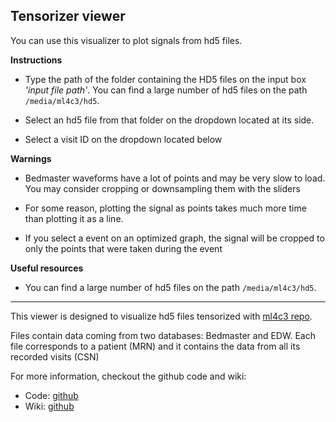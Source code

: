 ## Tensorizer viewer

You can use this visualizer to plot signals
from hd5 files.

**Instructions**
- Type the path of the folder containing
the HD5 files on the input box _'input file path'_.
You can find a large number of hd5 files on the path `/media/ml4c3/hd5`.

- Select an hd5 file from that folder on the
dropdown located at its side.

- Select a visit ID on the dropdown
located below

**Warnings**

- Bedmaster waveforms have a lot of points
and may be very slow to load. You may consider cropping or
downsampling them with the sliders

- For some reason, plotting the signal as
points takes much more time than plotting it as
a line.

- If you select a event on an optimized graph, the signal will
be cropped to only the points that were taken during the event

**Useful resources**
- You can find a large number of hd5 files on the path `/media/ml4c3/hd5`.

-------------------------------------------
This viewer is designed to visualize hd5 files tensorized with
[ml4c3 repo](https://github.com/aguirre-lab/ml4c3).

Files contain data coming from two databases: Bedmaster and EDW.
Each file corresponds to a patient (MRN) and it contains the data
from all its recorded visits (CSN)

For more information, checkout the github code and wiki:
* Code: [github](https://github.com/aguirre-lab/ml4c3)
* Wiki: [github](https://github.com/aguirre-lab/ml4c3/wiki)
